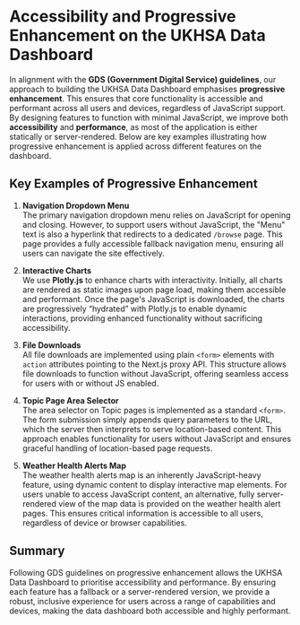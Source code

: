 # Accessibility and Progressive Enhancement on the UKHSA Data Dashboard

In alignment with the **GDS (Government Digital Service) guidelines**, our approach to building the UKHSA Data Dashboard emphasises **progressive enhancement**. This ensures that core functionality is accessible and performant across all users and devices, regardless of JavaScript support. By designing features to function with minimal JavaScript, we improve both **accessibility** and **performance**, as most of the application is either statically or server-rendered. Below are key examples illustrating how progressive enhancement is applied across different features on the dashboard.

## Key Examples of Progressive Enhancement

1. **Navigation Dropdown Menu**  
   The primary navigation dropdown menu relies on JavaScript for opening and closing. However, to support users without JavaScript, the "Menu" text is also a hyperlink that redirects to a dedicated `/browse` page. This page provides a fully accessible fallback navigation menu, ensuring all users can navigate the site effectively.

2. **Interactive Charts**  
   We use **Plotly.js** to enhance charts with interactivity. Initially, all charts are rendered as static images upon page load, making them accessible and performant. Once the page's JavaScript is downloaded, the charts are progressively “hydrated” with Plotly.js to enable dynamic interactions, providing enhanced functionality without sacrificing accessibility.

3. **File Downloads**  
   All file downloads are implemented using plain `<form>` elements with `action` attributes pointing to the Next.js proxy API. This structure allows file downloads to function without JavaScript, offering seamless access for users with or without JS enabled.

4. **Topic Page Area Selector**  
   The area selector on Topic pages is implemented as a standard `<form>`. The form submission simply appends query parameters to the URL, which the server then interprets to serve location-based content. This approach enables functionality for users without JavaScript and ensures graceful handling of location-based page requests.

5. **Weather Health Alerts Map**  
   The weather health alerts map is an inherently JavaScript-heavy feature, using dynamic content to display interactive map elements. For users unable to access JavaScript content, an alternative, fully server-rendered view of the map data is provided on the weather health alert pages. This ensures critical information is accessible to all users, regardless of device or browser capabilities.

## Summary

Following GDS guidelines on progressive enhancement allows the UKHSA Data Dashboard to prioritise accessibility and performance. By ensuring each feature has a fallback or a server-rendered version, we provide a robust, inclusive experience for users across a range of capabilities and devices, making the data dashboard both accessible and highly performant.
